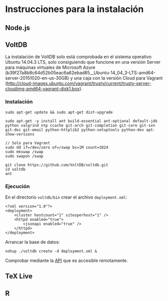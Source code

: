# Instrucciones para la instalación

## Node.js

## VoltDB

La instalación de VoltDB solo está comprobada en el sistema operativo Ubuntu 14.04.3 LTS, solo consiguiendo que funcione en una versión Server para máquinas virtuales de Microsoft Azure (b39f27a8b8c64d52b05eac6a62ebad85__Ubuntu-14_04_3-LTS-amd64-server-20151020-en-us-30GB) y una caja con la versión Cloud para Vagrant (http://cloud-images.ubuntu.com/vagrant/trusty/current/trusty-server-cloudimg-amd64-vagrant-disk1.box).

### Instalación

```
sudo apt-get update && sudo apt-get dist-upgrade

sudo apt-get -y install ant build-essential ant-optional default-jdk python valgrind ntp ccache git-arch git-completion git-core git-svn git-doc git-email python-httplib2 python-setuptools python-dev apt-show-versions

// Solo para Vagrant
sudo dd if=/dev/zero of=/swap bs=1M count=1024
sudo mkswap /swap
sudo swapon /swap

git clone https://github.com/VoltDB/voltdb.git
cd voltdb
ant
```

### Ejecución

En el directorio `voltdb/bin` crear el archivo `deployment.xml`:

```
<?xml version="1.0"?>
<deployment>
    <cluster hostcount="1" sitesperhost="1" />
    <httpd enabled="true">
        <jsonapi enabled="true" />
    </httpd>
</deployment>
```

Arrancar la base de datos:

```
nohup ./voltdb create -d deployment.xml &
```

Comprobar mediante la [API](http://gesco.cloudapp.net:8080/api/1.0/?Procedure=@SystemInformation) que es accesible remotamente.

## TeX Live

## R
